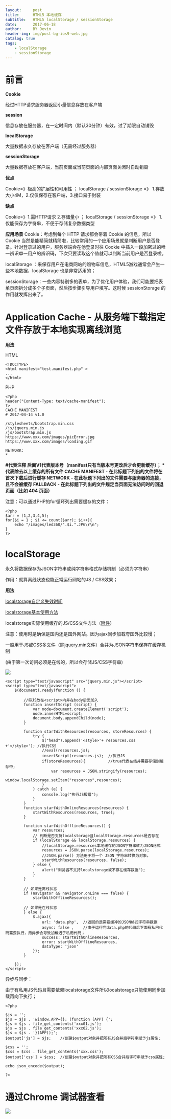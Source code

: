 ```yaml
---
layout:     post
title:      HTML5 本地缓存
subtitle:   HTML5 localStorage / sessionStorage
date:       2017-06-18 
author:     BY Devin
header-img: img/post-bg-ios9-web.jpg
catalog: true
tags:
    - localStorage
    - sessionStorage
---
```



# 前言

**Cookie**

经过HTTP请求服务器返回小量信息存放在客户端

**session**

信息存放在服务器，在一定时间内（默认30分钟）有效，过了期限自动销毁

**localStorage**

大量数据永久存放在客户端（无需经过服务器）

**sessionStorage**

大量数据存放在客户端，当前页面或当前页面的内部页面关闭时自动销毁

**优点**

Cookie=》极高的扩展性和可用性 ；          localStorage / sessionStorage =》 1.存放大小4M，2.仅仅保存在客户端，3.接口易于封装

**缺点**

Cookie=》1.需HTTP请求   2.存储量小 ；   localStorage / sessionStorage =》 1.仅能保存为字符串，不便于存储复杂数据类型

**应用场景**
Cookie：考虑到每个 HTTP 请求都会带着 Cookie 的信息，所以 Cookie 当然是能精简就精简啦，比较常用的一个应用场景就是判断用户是否登录。针对登录过的用户，服务器端会在他登录时往 Cookie 中插入一段加密过的唯一辨识单一用户的辨识码，下次只要读取这个值就可以判断当前用户是否登录啦。

localStorage ：来保存用户在电商网站的购物车信息，HTML5游戏通常会产生一些本地数据，localStorage 也是非常适用的；

sessionStorage：一些内容特别多的表单，为了优化用户体验，我们可能要把表单页面拆分成多个子页面，然后按步骤引导用户填写。这时候 sessionStorage 的作用就发挥出来了。

# Application Cache - 从服务端下载指定文件存放于本地实现离线浏览

**用法**

HTML

```
<!DOCTYPE>
<html manifest="test.manifest.php" >
...
</html>
```
PHP

```
<?php
header("Content-Type: text/cache-manifest");
?>
CACHE MANIFEST
# 2017-04-14 v1.0

/stylesheets/bootstrap.min.css
/js/jquery.min.js
/js/bootstrap.min.js
https://www.xxx.com/images/picError.jpg
https://www.xxx.com/images/loading.gif

NETWORK:
*
```
**#代表注释 后面V1代表版本号（manifest只有当版本号更改后才会更新缓存）； \*代表除去以上缓存的所有文件
CACHE MANIFEST - 在此标题下列出的文件将在首次下载后进行缓存
NETWORK - 在此标题下列出的文件需要与服务器的连接，且不会被缓存
FALLBACK - 在此标题下列出的文件规定当页面无法访问时的回退页面（比如 404 页面）**

注意：可以通过PHP的for循环列出需要缓存的文件：

```
<?php
$arr = [1,2,3,4,5];
for($i = 1 ; $i <= count($arr); $i++){
    echo "/images/led360/".$i.".JPG\r\n";
}
?>
```

# localStorage

永久将数据保存为JSON字符串或纯字符串格式存储机制（必须为字符串）

作用：就算离线状态也能正常运行网站的JS /  CSS效果；

**用法**

[localstorage自定义失效时间](http://blog.csdn.net/xyphf/article/details/51830770)


[localstorage基本使用方法](http://www.cnblogs.com/st-leslie/p/5617130.html)

localstorage实际使用缓存的JS/CSS文件方法（[附件](/img/pubilc/localstorage.rar)）

注意：使用时是确保是国内还是国外网站。因为ajax同步加载夸国外比较慢；

一般用于JS或CSS多文件（除jquery.min文件）合并为JSON字符串保存在缓存机制

(由于第一次访问必须是在线的，所以会存储JS/CSS字符串)

![](/img/pubilc/html5-1.jpg)

```
<script type="text/javascript" src="jquery.min.js"></script>
<script type="text/javascript">
	$(document).ready(function () {

		//将JS放在<script>内并在body后面加入
		function insertScript (script) {
			var node=document.createElement('script');
			node.innerHTML=script;
			document.body.appendChild(node);
		}

		function startWithResources(resources, storeResources) {
			try {
				$("head").append('<style>'+ resources.css +'</style>'); //执行CSS
				//eval(resources.js);
				insertScript(resources.js);  //执行JS
				if(storeResources){          //true代表在线并需要存储到缓存中;
					var resources = JSON.stringify(resources);
					window.localStorage.setItem("resources",resources);							
				}
			} catch (e) {
				console.log("执行JS报错");
			}						
		}
		function startWithOnlineResources(resources) {
			startWithResources(resources, true);
		}

		function startWithOfflineResources() {
			var resources;
			// 判断是否支持localstorage且localStorage.resources是否存在
			if (localStorage && localStorage.resources) {
				//localStorage.resources本地缓存的JSON字符串转为JSON格式
				resources = JSON.parse(localStorage.resources); 
				//JSON.parse() 方法用于将一个 JSON 字符串转换为对象。
				startWithResources(resources, false);
			} else {
				alert("浏览器不支持localstorage或不存在缓存数据");
			}
		}

		// 如果是离线状态
		if (navigator && navigator.onLine === false) {
			startWithOfflineResources();

		// 如果是在线状态
		} else {
			$.ajax({
				url: 'data.php',  //返回的是需要缓冲的JSON格式字符串数据
                async: false ,    //由于运行完data.php的代码后下面有私用代码需要执行，用异步会导致加载迟于私用代码；
				success: startWithOnlineResources,
				error: startWithOfflineResources,
				dataType: 'json'
			});
		}

	});
</script>
```

异步与同步：

由于有私用JS代码且需要依赖localstorage文件所以localstorage只能使用同步加载再向下执行；

```
<?php

$js = '';
$js = $js . 'window.APP={}; (function (APP) {';
$js = $js . file_get_contents('xxx01.js');
$js = $js . file_get_contents('xxx02.js');
$js = $js . '}(APP));';
$output['js'] = $js;    //创建$output对象并把所有JS合并后字符串赋予js属性;

$css = '';
$css = $css . file_get_contents('xxx.css');
$output['css'] = $css;  //创建$output对象并把所有CSS合并后字符串赋予css属性;

echo json_encode($output);

?>
```

# 通过Chrome 调试器查看

![](/img/pubilc/html5-2.jpg)

